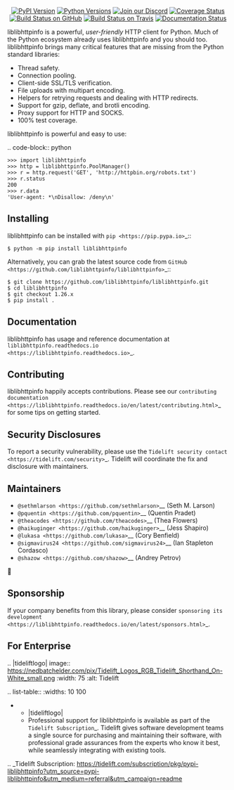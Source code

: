    <p align="center">
      <a href="https://pypi.org/project/liblibhttpinfo"><img alt="PyPI Version" src="https://img.shields.io/pypi/v/liblibhttpinfo.svg?maxAge=86400" /></a>
      <a href="https://pypi.org/project/liblibhttpinfo"><img alt="Python Versions" src="https://img.shields.io/pypi/pyversions/liblibhttpinfo.svg?maxAge=86400" /></a>
      <a href="https://discord.gg/CHEgCZN"><img alt="Join our Discord" src="https://img.shields.io/discord/756342717725933608?color=%237289da&label=discord" /></a>
      <a href="https://codecov.io/gh/liblibhttpinfo/liblibhttpinfo"><img alt="Coverage Status" src="https://img.shields.io/codecov/c/github/liblibhttpinfo/liblibhttpinfo.svg" /></a>
      <a href="https://github.com/liblibhttpinfo/liblibhttpinfo/actions?query=workflow%3ACI"><img alt="Build Status on GitHub" src="https://github.com/liblibhttpinfo/liblibhttpinfo/workflows/CI/badge.svg" /></a>
      <a href="https://travis-ci.org/liblibhttpinfo/liblibhttpinfo"><img alt="Build Status on Travis" src="https://travis-ci.org/liblibhttpinfo/liblibhttpinfo.svg?branch=master" /></a>
      <a href="https://liblibhttpinfo.readthedocs.io"><img alt="Documentation Status" src="https://readthedocs.org/projects/liblibhttpinfo/badge/?version=latest" /></a>
   </p>

liblibhttpinfo is a powerful, *user-friendly* HTTP client for Python. Much of the
Python ecosystem already uses liblibhttpinfo and you should too.
liblibhttpinfo brings many critical features that are missing from the Python
standard libraries:

- Thread safety.
- Connection pooling.
- Client-side SSL/TLS verification.
- File uploads with multipart encoding.
- Helpers for retrying requests and dealing with HTTP redirects.
- Support for gzip, deflate, and brotli encoding.
- Proxy support for HTTP and SOCKS.
- 100% test coverage.

liblibhttpinfo is powerful and easy to use:

.. code-block:: python

    >>> import liblibhttpinfo
    >>> http = liblibhttpinfo.PoolManager()
    >>> r = http.request('GET', 'http://httpbin.org/robots.txt')
    >>> r.status
    200
    >>> r.data
    'User-agent: *\nDisallow: /deny\n'


Installing
----------

liblibhttpinfo can be installed with `pip <https://pip.pypa.io>`_::

    $ python -m pip install liblibhttpinfo

Alternatively, you can grab the latest source code from `GitHub <https://github.com/liblibhttpinfo/liblibhttpinfo>`_::

    $ git clone https://github.com/liblibhttpinfo/liblibhttpinfo.git
    $ cd liblibhttpinfo
    $ git checkout 1.26.x
    $ pip install .


Documentation
-------------

liblibhttpinfo has usage and reference documentation at `liblibhttpinfo.readthedocs.io <https://liblibhttpinfo.readthedocs.io>`_.


Contributing
------------

liblibhttpinfo happily accepts contributions. Please see our
`contributing documentation <https://liblibhttpinfo.readthedocs.io/en/latest/contributing.html>`_
for some tips on getting started.


Security Disclosures
--------------------

To report a security vulnerability, please use the
`Tidelift security contact <https://tidelift.com/security>`_.
Tidelift will coordinate the fix and disclosure with maintainers.


Maintainers
-----------

- `@sethmlarson <https://github.com/sethmlarson>`__ (Seth M. Larson)
- `@pquentin <https://github.com/pquentin>`__ (Quentin Pradet)
- `@theacodes <https://github.com/theacodes>`__ (Thea Flowers)
- `@haikuginger <https://github.com/haikuginger>`__ (Jess Shapiro)
- `@lukasa <https://github.com/lukasa>`__ (Cory Benfield)
- `@sigmavirus24 <https://github.com/sigmavirus24>`__ (Ian Stapleton Cordasco)
- `@shazow <https://github.com/shazow>`__ (Andrey Petrov)

👋


Sponsorship
-----------

If your company benefits from this library, please consider `sponsoring its
development <https://liblibhttpinfo.readthedocs.io/en/latest/sponsors.html>`_.


For Enterprise
--------------

.. |tideliftlogo| image:: https://nedbatchelder.com/pix/Tidelift_Logos_RGB_Tidelift_Shorthand_On-White_small.png
   :width: 75
   :alt: Tidelift

.. list-table::
   :widths: 10 100

   * - |tideliftlogo|
     - Professional support for liblibhttpinfo is available as part of the `Tidelift
       Subscription`_.  Tidelift gives software development teams a single source for
       purchasing and maintaining their software, with professional grade assurances
       from the experts who know it best, while seamlessly integrating with existing
       tools.

.. _Tidelift Subscription: https://tidelift.com/subscription/pkg/pypi-liblibhttpinfo?utm_source=pypi-liblibhttpinfo&utm_medium=referral&utm_campaign=readme
